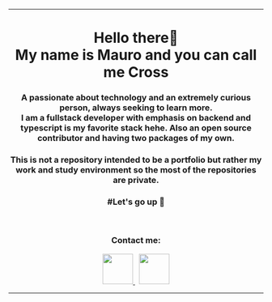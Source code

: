 <hr>
<h1 align="center">Hello there👋<br>My name is Mauro and you can call me Cross</h1>
<h3 align="center">A passionate about technology and an extremely curious person, always seeking to learn more.<br>
I am a fullstack developer with emphasis on backend and typescript is my favorite stack hehe. Also an open source contributor and having two packages of my own.</h3>
<h3 align="center">This is not a repository intended to be a portfolio but rather my work and study environment so the most of the repositories are private.</h3>
<h3 align="center">#Let's go up 🚀</h3><br>
<h3 align="center">Contact me:</h3>
<div align="center">
  <a href="https://www.linkedin.com/in/mauro-domingues">
    <img src="https://img.icons8.com/fluent/48/000000/linkedin.png" height="60">
  </a>
  <span>&nbsp;</span>
  <a href="mailto:maurinho.villa@hotmail.com">
    <img src="https://img.icons8.com/color/48/gmail--v1.png" height="60">
  </a>
</div>
<hr>
